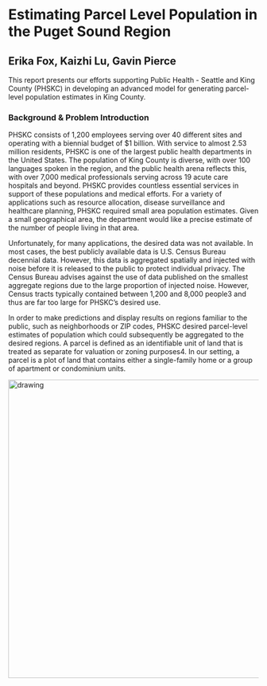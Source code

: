 # Estimating Parcel Level Population in the Puget Sound Region
## Erika Fox, Kaizhi Lu, Gavin Pierce

This report presents our efforts supporting Public Health - Seattle and King County (PHSKC) in developing an advanced model for generating parcel-level population estimates in King County.

### Background & Problem Introduction
PHSKC consists of 1,200 employees serving over 40 different sites and operating with a biennial budget of $1 billion. With service to almost 2.53 million residents, PHSKC is one of the largest public health departments in the United States. The population of King County is diverse, with over 100 languages spoken in the region, and the public health arena reflects this, with over 7,000 medical professionals serving across 19 acute care hospitals and beyond. PHSKC provides countless essential services in support of these populations and medical efforts. For a variety of applications such as resource allocation, disease surveillance and healthcare planning, PHSKC required small area population estimates. Given a small geographical area, the department would like a precise estimate of the number of people living in that area.

Unfortunately, for many applications, the desired data was not available. In most cases, the best publicly available data is U.S. Census Bureau decennial data. However, this data is aggregated spatially and injected with noise before it is released to the public to protect individual privacy. The Census Bureau advises against the use of data published on the smallest aggregate regions due to the large proportion of injected noise. However, Census tracts typically contained between 1,200 and 8,000 people3 and thus are far too large for PHSKC’s desired use. 

In order to make predictions and display results on regions familiar to the public, such as neighborhoods or ZIP codes, PHSKC desired parcel-level estimates of population which could subsequently be aggregated to the desired regions. A parcel is defined as an identifiable unit of land that is treated as separate for valuation or zoning purposes4. In our setting, a parcel is a plot of land that contains either a single-family home or a group of apartment or condominium units.

<img src="/output/tract_parcel.jpg" alt="drawing" width="600"/>
